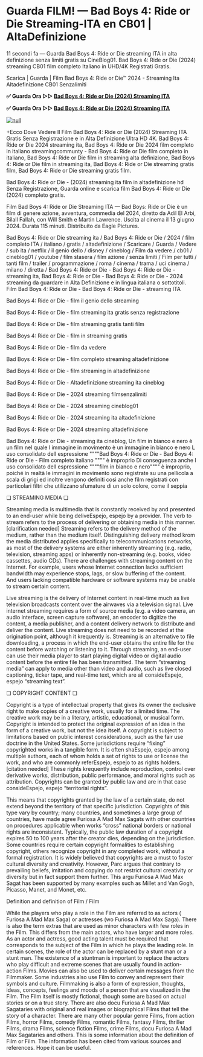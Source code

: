 # Guarda FILM! — Bad Boys 4: Ride or Die Streaming-ITA en CB01 | AltaDefinizione

11 secondi fa — Guarda Bad Boys 4: Ride or Die streaming ITA in alta definizione senza limiti gratis su CineBlog01. Bad Boys 4: Ride or Die (2024) streaming CB01 film completo Italiano in UHD/4K Registrati Gratis.

Scarica | Guarda | Film Bad Boys 4: Ride or Die™ 2024 - Streaming Ita Altadefinizione CB01 Senzalimiti

**✅ Guarda Ora ▷▷ [Bad Boys 4: Ride or Die (2024) Streaming ITA](https://t.co/zhZG4w9FAT)**

**✅ Guarda Ora ▷▷ [Bad Boys 4: Ride or Die (2024) Streaming ITA](https://t.co/zhZG4w9FAT)**

[![null](https://static.wixstatic.com/media/855a25_043b5abeb4ae4d35ac003198e7fe56ed~mv2.gif)](https://t.co/zhZG4w9FAT)

+Ecco Dove Vedere Il Film Bad Boys 4: Ride or Die (2024) Streaming ITA Gratis Senza Registrazione e in Alta Definizione Ultra HD 4K. Bad Boys 4: Ride or Die 2024 streaming ita, Bad Boys 4: Ride or Die 2024 film completo in italiano streamingcommunty - Bad Boys 4: Ride or Die film completo in italiano, Bad Boys 4: Ride or Die film in streaming alta definizione, Bad Boys 4: Ride or Die film in streaming ita, Bad Boys 4: Ride or Die streaming gratis film, Bad Boys 4: Ride or Die streaming gratis film.

Bad Boys 4: Ride or Die - (2024) streaming ita film in altadefinizione hd Senza Registrazione, Guarda online e scarica film Bad Boys 4: Ride or Die (2024) completo gratis.

Film Bad Boys 4: Ride or Die Streaming ITA — Bad Boys: Ride or Die è un film di genere azione, avventura, commedia del 2024, diretto da Adil El Arbi, Bilall Fallah, con Will Smith e Martin Lawrence. Uscita al cinema il 13 giugno 2024. Durata 115 minuti. Distribuito da Eagle Pictures.

Bad Boys 4: Ride or Die streaming ita / Bad Boys 4: Ride or Die / 2024 / film completo ITA / italiano / gratis / altadefinizione / Scaricare / Guarda / Vedere / sub ita / netflix / il genio dello / disney / cineblog / Film da vedere / cb01 / cineblog01 / youtube / film stasera / film azione / senza limiti / Film per tutti / tanti film / trailer / programmazione / roma / cinema / trama / uci cinema / milano / diretta / Bad Boys 4: Ride or Die - Bad Boys 4: Ride or Die - streaming ita, Bad Boys 4: Ride or Die - Bad Boys 4: Ride or Die - 2024 streaming da guardare in Alta Definizione e in lingua italiana o sottotitoli. Film Bad Boys 4: Ride or Die - Bad Boys 4: Ride or Die - streaming ITA

Bad Boys 4: Ride or Die - film il genio dello streaming

Bad Boys 4: Ride or Die - film streaming ita gratis senza registrazione

Bad Boys 4: Ride or Die - film streaming gratis tanti film

Bad Boys 4: Ride or Die - film in streaming gratis

Bad Boys 4: Ride or Die - film da vedere

Bad Boys 4: Ride or Die - film completo streaming altadefinizione

Bad Boys 4: Ride or Die - film streaming in altadefinizione

Bad Boys 4: Ride or Die - Altadefinizione streaming ita cineblog

Bad Boys 4: Ride or Die - 2024 streaming filmsenzalimiti

Bad Boys 4: Ride or Die - 2024 streaming cineblog01

Bad Boys 4: Ride or Die - 2024 streaming ita altadefinizione

Bad Boys 4: Ride or Die - 2024 streaming altadefinizione

Bad Boys 4: Ride or Die - streaming ita cineblog, Un film in bianco e nero è un film nel quale l immagine in movimento è un immagine in bianco e nero L uso consolidato dell espressione """"Bad Boys 4: Ride or Die - Bad Boys 4: Ride or Die - Film completo italiano """" è improprio Di conseguenza anche l uso consolidato dell espressione """"film in bianco e nero"""" è improprio, poiché in realtà le immagini in movimento sono registrate su una pellicola a scala di grigi ed inoltre vengono definiti così anche film registrati con particolari filtri che utilizzano sfumature di un solo colore, come il seppia

❏ STREAMING MEDIA ❏

Streaming media is multimedia that is constantly received by and presented to an end-user while being deliveEspejo, espejo by a provider. The verb to stream refers to the process of delivering or obtaining media in this manner.[clarification needed] Streaming refers to the delivery method of the medium, rather than the medium itself. Distinguishing delivery method krom the media distributed applies specifically to telecommunications networks, as most of the delivery systems are either inherently streaming (e.g. radio, television, streaming apps) or inherently non-streaming (e.g. books, video cassettes, audio CDs). There are challenges with streaming content on the Internet. For example, users whose Internet connection lacks sufficient bandwidth may experience stops, lags, or slow buffering of the content. And users lacking compatible hardware or software systems may be unable to stream certain content.

Live streaming is the delivery of Internet content in real-time much as live television broadcasts content over the airwaves via a television signal. Live internet streaming requires a form of source media (e.g. a video camera, an audio interface, screen capture software), an encoder to digitize the content, a media publisher, and a content delivery network to distribute and deliver the content. Live streaming does not need to be recorded at the origination point, although it krequently is. Streaming is an alternative to file downloading, a process in which the end-user obtains the entire file for the content before watching or listening to it. Through streaming, an end-user can use their media player to start playing digital video or digital audio content before the entire file has been transmitted. The term “streaming media” can apply to media other than video and audio, such as live closed captioning, ticker tape, and real-time text, which are all consideEspejo, espejo “streaming text”.

❏ COPYRIGHT CONTENT ❏

Copyright is a type of intellectual property that gives its owner the exclusive right to make copies of a creative work, usually for a limited time. The creative work may be in a literary, artistic, educational, or musical form. Copyright is intended to protect the original expression of an idea in the form of a creative work, but not the idea itself. A copyright is subject to limitations based on public interest considerations, such as the fair use doctrine in the United States. Some jurisdictions require “fixing” copyrighted works in a tangible form. It is often shaEspejo, espejo among multiple authors, each of whom holds a set of rights to use or license the work, and who are commonly referEspejo, espejo to as rights holders.[citation needed] These rights krequently include reproduction, control over derivative works, distribution, public performance, and moral rights such as attribution. Copyrights can be granted by public law and are in that case consideEspejo, espejo “territorial rights”.

This means that copyrights granted by the law of a certain state, do not extend beyond the territory of that specific jurisdiction. Copyrights of this type vary by country; many countries, and sometimes a large group of countries, have made agree Furiosa A Mad Max Sagats with other countries on procedures applicable when works “cross” national borders or national rights are inconsistent. Typically, the public law duration of a copyright expires 50 to 100 years after the creator dies, depending on the jurisdiction. Some countries require certain copyright formalities to establishing copyright, others recognize copyright in any completed work, without a formal registration. It is widely believed that copyrights are a must to foster cultural diversity and creativity. However, Parc argues that contrary to prevailing beliefs, imitation and copying do not restrict cultural creativity or diversity but in fact support them further. This argu Furiosa A Mad Max Sagat has been supported by many examples such as Millet and Van Gogh, Picasso, Manet, and Monet, etc.

Definition and definition of Film / Film

While the players who play a role in the Film are referred to as actors ( Furiosa A Mad Max Saga) or actresses (wo Furiosa A Mad Max Saga). There is also the term extras that are used as minor characters with few roles in the Film. This differs from the main actors, who have larger and more roles. As an actor and actress, good acting talent must be required that corresponds to the subject of the Film in which he plays the leading role. In certain scenes, the role of the actor can be replaced by a stunt man or a stunt man. The existence of a stuntman is important to replace the actors who play difficult and extreme scenes that are usually found in action-action Films. Movies can also be used to deliver certain messages from the Filmmaker. Some industries also use Film to convey and represent their symbols and culture. Filmmaking is also a form of expression, thoughts, ideas, concepts, feelings and moods of a person that are visualized in the Film. The Film itself is mostly fictional, though some are based on actual stories or on a true story. There are also docu Furiosa A Mad Max Sagataries with original and real images or biographical Films that tell the story of a character. There are many other popular genre Films, from action Films, horror Films, comedy Films, romantic Films, fantasy Films, thriller Films, drama Films, science fiction Films, crime Films, docu Furiosa A Mad Max Sagataries and others. This is some information about the definition of Film or Film. The information has been cited from various sources and references. Hope it can be useful.

